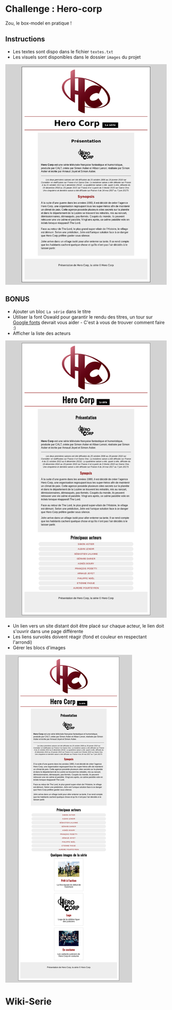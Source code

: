 # Challenge : Hero-corp

Zou, le box-model en pratique !


## Instructions

- Les textes sont dispo dans le fichier `textes.txt`
- Les visuels sont disponibles dans le dossier `images` du projet

![resultat](resultat.png)

## BONUS

- Ajouter un bloc `La série` dans le titre
- Utiliser la font Oswald pour garantir le rendu des titres, un tour sur [Google fonts](https://fonts.google.com/) devrait vous aider - C'est à vous de trouver comment faire :)
- Afficher la liste des acteurs

![resultat](resultat-bonus.png)

- Un lien vers un site distant doit être placé sur chaque acteur, le lien doit s'ouvrir dans une page différente 
- Les liens survolés doivent réagir (fond et couleur en respectant l'arrondi)
- Gérer les blocs d'images 

![resultat](resultat-super-bonus.png)
# Wiki-Serie
